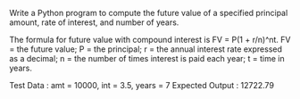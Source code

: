 Write a Python program to compute the future value of a specified principal amount, rate of interest, and number of years.

The formula for future value with compound interest is FV = P(1 + r/n)^nt.
FV = the future value;
P = the principal;
r = the annual interest rate expressed as a decimal;
n = the number of times interest is paid each year;
t = time in years.

Test Data : amt = 10000, int = 3.5, years = 7
Expected Output : 12722.79